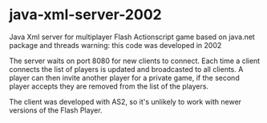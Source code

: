 # java-xml-server-2002
Java Xml server for multiplayer Flash Actionscript game
based on java.net package and threads
warning: this code was developed in 2002 

The server waits on port 8080 for new clients to connect. 
Each time a client connects the list of players is updated and broadcasted to all clients.
A player can then invite another player for a private game, if the second player accepts they are removed from the list of the players.

The client was developed with AS2, so it's unlikely to work with newer versions of the Flash Player.
